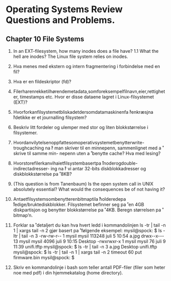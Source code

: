 # Operating Systems Review Questions and Problems.


## Chapter 10 File Systems

1. In an EXT-filesystem, how many inodes does a file have?
	1.1 What the hell are inodes?
	The Linux file system relies on inodes.


2. Hva menes med ekstern og intern fragmentering i forbindelse med en fil?

3. Hva er en fildeskriptor (fd)?

4. Filerharenrekketilhørendemetadata,somforeksempelfilnavn,eier,rettigheter, timestamps etc. Hvor er disse dataene lagret i Linux-filsystemet (EXT)?

5. Hvorforkanfilsystemetbliskadetdersomdatamaskinenfa ̊renkræsjna ̊rdetikke er et journalling filsystem?

6. Beskriv litt fordeler og ulemper med stor og liten blokkstørrelse i filsystemer.

7. Hvordanvilytelsenoppfattesomoperativsystemetbenytterwrite-troughcaching na ̊r man skriver til en minnepenn, sammenlignet med a ̊ skrive til samme min- nepenn uten a ̊ benytte cache? Hva med lesing?

8. Hvorstorefilerkanvihaietfilsystembasertpa ̊inoderogdouble-indirectadresser- ing na ̊r vi antar 32-bits diskblokkadresser og diskblokkstørrelse pa ̊ 8KB?

9. (This question is from Tanenbaum) Is the open system call in UNIX absolutely essential? What would the consequences be of not having it?

10. Antaetfilsystemsombenytterenbitmaptila ̊holderedepa ̊ledige/bruktediskblokker. Filsystemet befinner seg pa ̊ en 4GB diskpartisjon og benytter blokkstørrelse pa ̊ 4KB. Beregn størrelsen pa ̊ bitmap’n.

11. Forklar sa ̊ detaljert du kan hva hvert ledd i kommandolinjen
ls -tr | tail -n 1 | xargs tail -n 2 gjør basert pa ̊ følgende eksempel:
     mysil@spock: ̃$ ls -ltr | tail -n 3
     -rw-rw-r--  1 mysil mysil  113248 juli   5 10:54 a.jpg
     drwx--x--- 13 mysil mysil    4096 juli   9 10:15 Desktop
     -rwxrwxr-x  1 mysil mysil      76 juli   9 11:39 unifi.tftp
     mysil@spock: ̃$ ls -tr | tail -n 3
     a.jpg
     Desktop
     unifi.tftp
     mysil@spock: ̃$ ls -tr | tail -n 1 | xargs tail -n 2
     timeout 60
     put firmware.bin
     mysil@spock: ̃$

12. Skriv en kommandolinje i bash som teller antall PDF-filer (filer som heter noe med pdf) i din hjemmekatalog (home directory).

